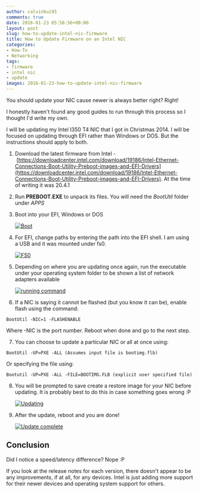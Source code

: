 ```yaml
---
author: calvinbui93
comments: true
date: 2016-01-23 05:56:56+00:00
layout: post
slug: how-to-update-intel-nic-firmware
title: How to Update Firmware on an Intel NIC
categories:
- How-To
- Networking
tags:
- firmware
- intel nic
- update
images: 2016-01-23-how-to-update-intel-nic-firmware
---
```


You should update your NIC cause newer is always better right? Right!

<!-- more -->

I honestly haven't found any good guides to run through this process so I thought I'd write my own.

I will be updating my Intel I350 T4 NIC that I got in Christmas 2014. I will be focused on updating through EFI rather than Windows or DOS. But the instructions should apply to both.

1. Download the latest firmware from Intel - [https://downloadcenter.intel.com/download/19186/Intel-Ethernet-Connections-Boot-Utility-Preboot-images-and-EFI-Drivers](https://downloadcenter.intel.com/download/19186/Intel-Ethernet-Connections-Boot-Utility-Preboot-images-and-EFI-Drivers). At the time of writing it was 20.4.1

2. Run **PREBOOT.EXE** to unpack its files. You will need the _BootUtil_ folder under _APPS_

3. Boot into your EFI, Windows or DOS

	[![Boot](/images/{{page.images}}/boot.png)](/images/{{page.images}}/boot.png)

4. For EFI, change paths by entering the path into the EFI shell. I am using a USB and it was mounted under fs0.

	[![FS0](/images/{{page.images}}/fs0.png)](/images/{{page.images}}/fs0.png)

5. Depending on where you are updating once again, run the executable under your operating system folder to be shown a list of network adapters available

	[![running command](/images/{{page.images}}/running-command.png)](/images/{{page.images}}/running-command.png)

6. If a NIC is saying it cannot be flashed (but you know it can be), enable flash using the command:
```terminal
BootUtil -NIC=1 -FLASHENABLE
```
Where -NIC is the port number. Reboot when done and go to the next step.

7. You can choose to update a particular NIC or all at once using:
```terminal
BootUtil -UP=PXE -ALL (Assumes input file is bootimg.flb)
```
Or specifying the file using:
```terminal
Bootutil -UP=PXE -ALL -FILE=BOOTIMG.FLB (explicit user specified file)
```

8. You will be prompted to save create a restore image for your NIC before updating. It is probably best to do this in case something goes wrong :P

	[![Updating](/images/{{page.images}}/updating.png)](/images/{{page.images}}/updating.png)

9. After the update, reboot and you are done!

	[![Update complete](/images/{{page.images}}/update-complete.png)](/images/{{page.images}}/update-complete.png)

## Conclusion

Did I notice a speed/latency difference? Nope :P

If you look at the release notes for each version, there doesn't appear to be any improvements, if at all, for any devices. Intel is just adding more support for their newer devices and operating system support for others.
